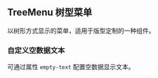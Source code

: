 <div class="demo-header">
<p class="overviewicon">
  <span class="wapi-form-treemenu"/>
</p>

## TreeMenu 树型菜单

<nova-uxlink widget-name="TreeMenu"></nova-uxlink>

以树形方式显示的菜单，适用于版型定制的一种组件。
</div>

### 自定义空数据文本

可通过属性 `empty-text` 配置空数据显示文本。

<nova-demo-view link="tree-menu/empty-text"></nova-demo-view>
